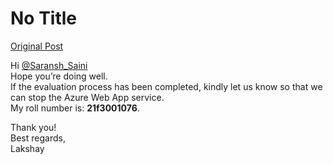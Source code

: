 # No Title

[Original Post](https://discourse.onlinedegree.iitm.ac.in/t/169029/417)

<p>Hi <a class="mention" href="/u/saransh_saini">@Saransh_Saini</a><br>
Hope you’re doing well.<br>
If the evaluation process has been completed, kindly let us know so that we can stop the Azure Web App service.<br>
My roll number is: <strong>21f3001076</strong>.</p>
<p>Thank you!<br>
Best regards,<br>
Lakshay</p>